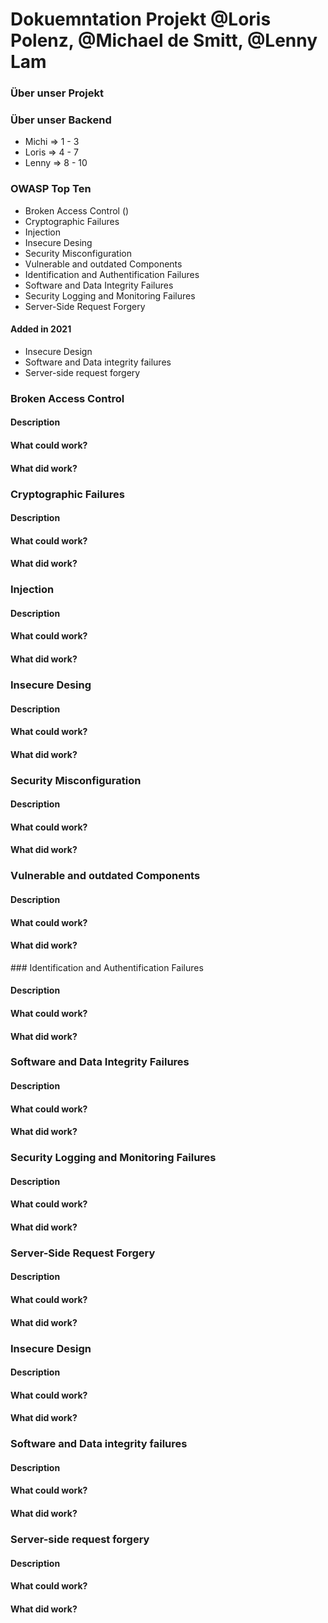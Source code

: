 # Dokuemntation Projekt @Loris Polenz, @Michael de Smitt, @Lenny Lam


### Über unser Projekt


### Über unser Backend
- Michi => 1 - 3
- Loris => 4 - 7
- Lenny => 8 - 10

### OWASP Top Ten
- Broken Access Control ()
- Cryptographic Failures
- Injection
- Insecure Desing
- Security Misconfiguration
- Vulnerable and outdated Components
- Identification and Authentification Failures
- Software and Data Integrity Failures
- Security Logging and Monitoring Failures
- Server-Side Request Forgery

#### Added in 2021
- Insecure Design
- Software and Data integrity failures
- Server-side request forgery



### Broken Access Control
#### Description

#### What could work?

#### What did work?

### Cryptographic Failures
#### Description

#### What could work?

#### What did work?

### Injection
#### Description

#### What could work?

#### What did work?

### Insecure Desing
#### Description

#### What could work?

#### What did work?

### Security Misconfiguration
#### Description

#### What could work?

#### What did work?

### Vulnerable and outdated Components
#### Description

#### What could work?

#### What did work?

### Identification and Authentification Failures
#### Description

#### What could work?

#### What did work?

### Software and Data Integrity Failures
#### Description

#### What could work?

#### What did work?

### Security Logging and Monitoring Failures
#### Description

#### What could work?

#### What did work?

### Server-Side Request Forgery
#### Description

#### What could work?

#### What did work?

### Insecure Design
#### Description

#### What could work?

#### What did work?

### Software and Data integrity failures
#### Description

#### What could work?

#### What did work?

### Server-side request forgery
#### Description

#### What could work?

#### What did work?

